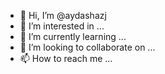 - 👋 Hi, I’m @aydashazj
- 👀 I’m interested in ...
- 🌱 I’m currently learning ...
- 💞️ I’m looking to collaborate on ...
- 📫 How to reach me ...

<!---
aydashazj/aydashazj is a ✨ special ✨ repository because its `README.md` (this file) appears on your GitHub profile.
You can click the Preview link to take a look at your changes.
--->
